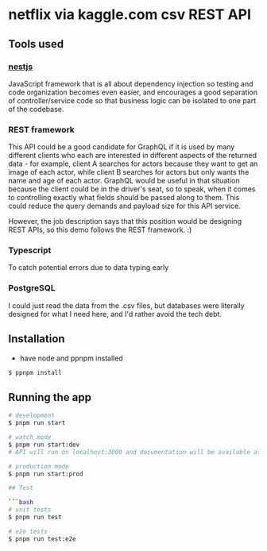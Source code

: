 # netflix via kaggle.com csv REST API

## Tools used

### [nestjs](docs.nestjs.com)
JavaScript framework that is all about dependency injection so testing and code organization becomes even easier, and encourages a good separation of controller/service code so that business logic can be isolated to one part of the codebase.

### REST framework
This API could be a good candidate for GraphQL if it is used by many different clients who each are interested in different aspects of the returned data - for example, client A searches for actors because they want to get an image of each actor, while client B searches for actors but only wants the name and age of each actor. GraphQL would be useful in that situation because the client could be in the driver's seat, so to speak, when it comes to controlling exactly what fields should be passed along to them. This could reduce the query demands and payload size for this API service.

However, the job description says that this position would be designing REST APIs, so this demo follows the REST framework. :) 

### Typescript
To catch potential errors due to data typing early

### PostgreSQL
I could just read the data from the .csv files, but databases were literally designed for what I need here, and I'd rather avoid the tech debt.


## Installation

- have node and ppnpm installed

```bash
$ ppnpm install
```

## Running the app


```bash
# development
$ pnpm run start

# watch mode
$ pnpm run start:dev
# API will run on localhost:3000 and documentation will be available at localhost:3000/api

# production mode
$ pnpm run start:prod

## Test

```bash
# unit tests
$ pnpm run test

# e2e tests
$ pnpm run test:e2e

```
